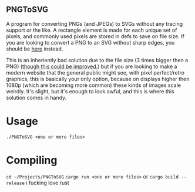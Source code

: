 ## PNGToSVG

A program for converting PNGs (and JPEGs) to SVGs without any tracing support or the like. A rectangle element is made for each unique set of pixels, and commonly used pixels are stored in defs to save on file size. If you are looking to convert a PNG to an SVG without sharp edges, you should be [here](https://www.pngtosvg.com/) instead.

This is an inheriently bad solution due to the file size (3 times bigger then a PNG) ([though this could be improved.](https://github.com/IoIxD/PNGToSVG/issues/1)) but if you are looking to make a modern website that the general public might see, with pixel perfect/retro graphics, this is basically your only option, because on displays higher then 1080p (which are becoming more common) these kinds of images scale weirdly. It's slight, but it's enough to look awful, and this is where this solution comes in handy.

# Usage

`./PNGToSVG <one or more files>`

# Compiling

`cd ~/Projects/PNGToSVG`
`cargo run <one or more files>` or `cargo build --release`
i fucking love rust

